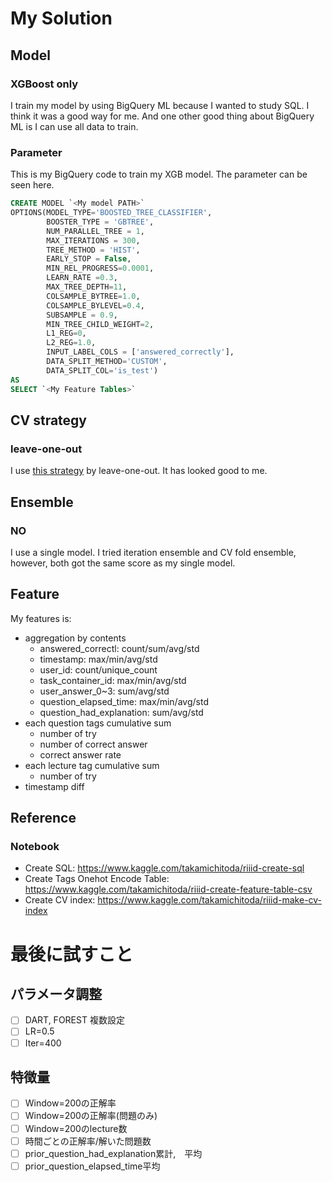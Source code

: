 # My Solution

## Model
### XGBoost only

I train my model by using BigQuery ML because I wanted to study SQL.
I think it was a good way for me.
And one other good thing about BigQuery ML is I can use all data to train.

### Parameter

This is my BigQuery code to train my XGB model.
The parameter can be seen here.

```sql
CREATE MODEL `<My model PATH>`
OPTIONS(MODEL_TYPE='BOOSTED_TREE_CLASSIFIER',
        BOOSTER_TYPE = 'GBTREE',
        NUM_PARALLEL_TREE = 1,
        MAX_ITERATIONS = 300,
        TREE_METHOD = 'HIST',
        EARLY_STOP = False,
        MIN_REL_PROGRESS=0.0001,
        LEARN_RATE =0.3,
        MAX_TREE_DEPTH=11,
        COLSAMPLE_BYTREE=1.0,
        COLSAMPLE_BYLEVEL=0.4,
        SUBSAMPLE = 0.9,
        MIN_TREE_CHILD_WEIGHT=2,
        L1_REG=0,
        L2_REG=1.0,
        INPUT_LABEL_COLS = ['answered_correctly'],
        DATA_SPLIT_METHOD='CUSTOM',
        DATA_SPLIT_COL='is_test')    
AS 
SELECT `<My Feature Tables>`
```

## CV strategy
### leave-one-out
I use [this strategy](https://www.kaggle.com/its7171/cv-strategy) by leave-one-out. It has looked good to me.

## Ensemble
### NO
I use a single model.
I tried iteration ensemble and CV fold ensemble, however, both got the same score as my single model.

## Feature
My features is:
  - aggregation by contents
    - answered_correctl: count/sum/avg/std
    - timestamp: max/min/avg/std
    - user_id: count/unique_count
    - task_container_id: max/min/avg/std
    - user_answer_0~3: sum/avg/std
    - question_elapsed_time: max/min/avg/std
    - question_had_explanation: sum/avg/std
  - each question tags cumulative sum
    - number of try
    - number of correct answer
    - correct answer rate
  - each lecture tag cumulative sum
    - number of try
  - timestamp diff
  
## Reference
### Notebook
- Create SQL: https://www.kaggle.com/takamichitoda/riiid-create-sql
- Create Tags Onehot Encode Table: https://www.kaggle.com/takamichitoda/riiid-create-feature-table-csv
- Create CV index: https://www.kaggle.com/takamichitoda/riiid-make-cv-index

# 最後に試すこと
## パラメータ調整
- [ ] DART, FOREST 複数設定
- [ ] LR=0.5
- [ ] Iter=400

## 特徴量
- [ ] Window=200の正解率
- [ ] Window=200の正解率(問題のみ)
- [ ] Window=200のlecture数
- [ ] 時間ごとの正解率/解いた問題数
- [ ] prior_question_had_explanation累計,　平均
- [ ] prior_question_elapsed_time平均
